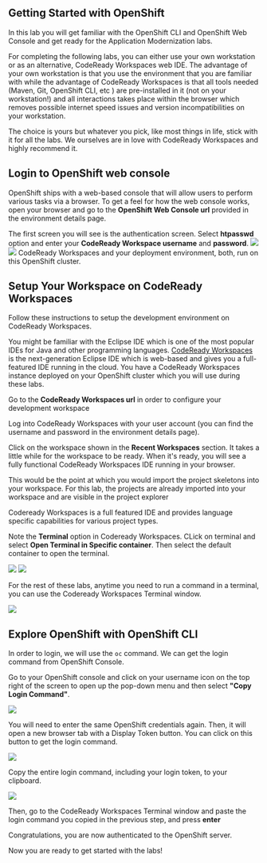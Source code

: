 ## Getting Started with OpenShift

In this lab you will get familiar with the OpenShift CLI and OpenShift Web Console
and get ready for the Application Modernization labs.

For completing the following labs, you can either use your own workstation or as an
alternative, CodeReady Workspaces web IDE. The advantage of your own workstation is that you use the
environment that you are familiar with while the advantage of CodeReady Workspaces is that all
tools needed (Maven, Git, OpenShift CLI, etc ) are pre-installed in it (not on your workstation!) and all interactions
takes place within the browser which removes possible internet speed issues and version incompatibilities
on your workstation.

The choice is yours but whatever you pick, like most things in life, stick with it for all the labs. We
ourselves are in love with CodeReady Workspaces and highly recommend it.

## Login to OpenShift web console

OpenShift ships with a web-based console that will allow users to
perform various tasks via a browser.  To get a feel for how the web console
works, open your browser and go to the **OpenShift Web Console url** provided in the environment details page.

The first screen you will see is the authentication screen. Select **htpasswd** option and enter your **CodeReady Workspace username** and **password**.
<kbd>![](images/AROLatestImages/htpasswd.jpg)</kbd>
<kbd>![](images/AROLatestImages/login.jpg)</kbd>
CodeReady Workspaces and your deployment environment, both, run on this OpenShift cluster.

## Setup Your Workspace on CodeReady Workspaces

Follow these instructions to setup the development environment on CodeReady Workspaces.

You might be familiar with the Eclipse IDE which is one of the most popular IDEs for Java and other
programming languages. [CodeReady Workspaces](https://developers.redhat.com/products/codeready-workspaces/overview) is the next-generation Eclipse IDE which is web-based
and gives you a full-featured IDE running in the cloud. You have a CodeReady Workspaces instance deployed on your OpenShift cluster
which you will use during these labs.

Go to the **CodeReady Workspaces url** in order to configure your development workspace

Log into CodeReady Workspaces with your user account (you can find the username and password in the environment details page).

Click on the workspace shown in the **Recent Workspaces** section.
It takes a little while for the workspace to be ready. When it's ready, you will see a fully functional
CodeReady Workspaces IDE running in your browser.

This would be the point at which you would import the project skeletons into your workspace. For this lab, the projects are already imported into your workspace and are visible in the project explorer

Codeready Workspaces is a full featured IDE and provides language specific capabilities for various project types.

Note the **Terminal** option in Codeready Workspaces. CLick on terminal and select **Open Terminal in Specific container**. Then select the default container to open the terminal.

<kbd>![](images/AROLatestImages/openterminal.jpg)</kbd>
<kbd>![](images/AROLatestImages/selectcontainer.jpg)</kbd>

For the rest of these labs, anytime you need to run a command in a terminal, you can use the Codeready Workspaces Terminal window.

<kbd>![](images/AROLatestImages/terminalopened.jpg)</kbd>


## Explore OpenShift with OpenShift CLI

In order to login, we will use the `oc` command. We can get the login command from OpenShift Console.

Go to your OpenShift console and click on your username icon on the top right of the screen to open up the pop-down menu and then select **"Copy Login Command"**.

<kbd>![](images/AROLatestImages/copylogin.jpg)</kbd>

You will need to enter the same OpenShift credentials again. Then, it will open a new browser tab with a Display Token button. You can click on this button to get the login command.

<kbd>![](images/AROLatestImages/displaytoken.jpg)</kbd>

Copy the entire login command, including your login token, to your clipboard.

<kbd>![](images/AROLatestImages/copytoken.jpg)</kbd>

Then, go to the CodeReady Workspaces Terminal window and paste the login command you copied in the previous step, and press **enter**

Congratulations, you are now authenticated to the OpenShift server.

Now you are ready to get started with the labs!
